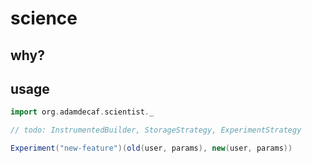 # science

## why?

## usage


```scala
import org.adamdecaf.scientist._

// todo: InstrumentedBuilder, StorageStrategy, ExperimentStrategy

Experiment("new-feature")(old(user, params), new(user, params))
```
